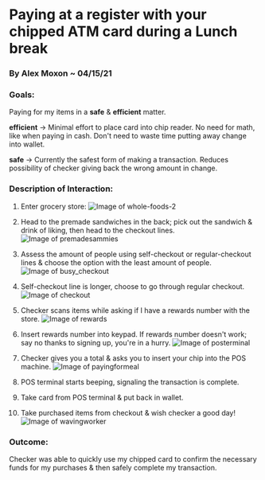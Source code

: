 # Paying at a register with your chipped ATM card during a Lunch break

### By Alex Moxon ~ 04/15/21

### Goals: 
Paying for my items in a **safe** & **efficient** matter.

**efficient** -> Minimal effort to place card into chip reader. No need for math, like when paying in cash. Don't need to waste time putting away change into wallet.

**safe** -> Currently the safest form of making a transaction. Reduces possibility of checker giving back the wrong amount in change.

### Description of Interaction:

1. Enter grocery store:
![Image of whole-foods-2](/ux-portfolio-alexmoxon/assets/whole-foods-2.jpeg)
2. Head to the premade sandwiches in the back; pick out the sandwich & drink of liking, then head to the checkout lines.
![Image of premadesammies](/ux-portfolio-alexmoxon/assets/premadesammies.jpg)
3. Assess the amount of people using self-checkout or regular-checkout lines & choose the option with the least amount of people.
![Image of busy_checkout](/ux-portfolio-alexmoxon/assets/selfcheckout.jpg)
4. Self-checkout line is longer, choose to go through regular checkout.
![Image of checkout](/ux-portfolio-alexmoxon/assets/regularcheckout.jpeg)
5. Checker scans items while asking if I have a rewards number with the store.
![Image of rewards](/ux-portfolio-alexmoxon/assets/rewards.jpg)
6. Insert rewards number into keypad. If rewards number doesn't work; say no thanks to signing up, you're in a hurry.
![Image of posterminal](/ux-portfolio-alexmoxon/assets/posterminal.png)
7. Checker gives you a total & asks you to insert your chip into the POS machine.
![Image of payingformeal](/ux-portfolio-alexmoxon/assets/payingformeal.jpeg)

8. POS terminal starts beeping, signaling the transaction is complete.
9. Take card from POS terminal & put back in wallet.

10. Take purchased items from checkout & wish checker a good day!
![Image of wavingworker](/ux-portfolio-alexmoxon/assets/wavingworker.jpeg)

### Outcome:
Checker was able to quickly use my chipped card to confirm the necessary funds for my purchases & then safely complete my transaction.
